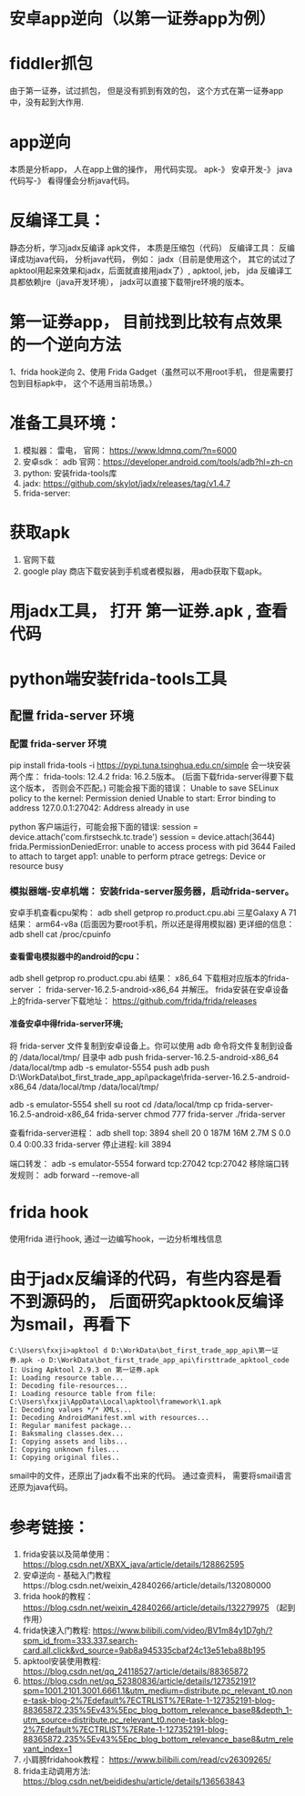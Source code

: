 # 安卓app逆向（以第一证券app为例）


#  fiddler抓包
由于第一证券，试过抓包， 但是没有抓到有效的包， 这个方式在第一证券app中，没有起到大作用.


# app逆向
本质是分析app， 人在app上做的操作， 用代码实现。
apk-》 安卓开发-》 java代码写-》 看得懂会分析java代码。 

# 反编译工具：
静态分析，学习jadx反编译
apk文件， 本质是压缩包（代码）
反编译工具： 反编译成功java代码， 分析java代码， 例如： jadx（目前是使用这个， 其它的试过了apktool用起来效果和jadx，后面就直接用jadx了）, apktool, jeb， jda
反编译工具都依赖jre（java开发环境）， jadx可以直接下载带jre环境的版本。 


# 第一证券app， 目前找到比较有点效果的一个逆向方法
   1、frida hook逆向
   2、使用 Frida Gadget（虽然可以不用root手机， 但是需要打包到目标apk中， 这个不适用当前场景。） 


# 准备工具环境：
1. 模拟器： 雷电， 官网： https://www.ldmnq.com/?n=6000
2. 安卓sdk： adb 官网：https://developer.android.com/tools/adb?hl=zh-cn
3. python: 安装frida-tools库
4. jadx: https://github.com/skylot/jadx/releases/tag/v1.4.7
5. frida-server: 


# 获取apk
1. 官网下载
2. google play 商店下载安装到手机或者模拟器， 用adb获取下载apk。 

#  用jadx工具， 打开 第一证券.apk , 查看代码  

# python端安装frida-tools工具
## 配置 frida-server 环境 
### 配置 frida-server 环境 
pip install frida-tools -i https://pypi.tuna.tsinghua.edu.cn/simple
会一块安装两个库： 
frida-tools:  12.4.2
frida:  16.2.5版本。 (后面下载frida-server得要下载这个版本， 否则会不匹配。)
可能会报下面的错误： 
Unable to save SELinux policy to the kernel: Permission denied
Unable to start: Error binding to address 127.0.0.1:27042: Address already in use

python 客户端运行，可能会报下面的错误:
session = device.attach('com.firstsechk.tc.trade')
session = device.attach(3644)
frida.PermissionDeniedError: unable to access process with pid 3644
Failed to attach to target app1: unable to perform ptrace getregs: Device or resource busy


### 模拟器端-安卓机端： 安装frida-server服务器，启动frida-server。
安卓手机查看cpu架构： adb shell getprop ro.product.cpu.abi
三星Galaxy A 71结果： arm64-v8a  (后面因为要root手机，所以还是得用模拟器)
更详细的信息： adb shell cat /proc/cpuinfo

#### 查看雷电模拟器中的android的cpu：
adb shell getprop ro.product.cpu.abi
结果： x86_64
下载相对应版本的frida-server ： frida-server-16.2.5-android-x86_64 并解压。 
frida安装在安卓设备上的frida-server下载地址： https://github.com/frida/frida/releases

#### 准备安卓中得frida-server环境;
将 frida-server 文件复制到安卓设备上。你可以使用 adb 命令将文件复制到设备的 /data/local/tmp/ 目录中
adb push frida-server-16.2.5-android-x86_64 /data/local/tmp
adb -s emulator-5554 push adb push D:\WorkData\bot_first_trade_app_api\package\frida-server-16.2.5-android-x86_64 /data/local/tmp /data/local/tmp/

adb -s emulator-5554 shell
su root
cd /data/local/tmp
cp frida-server-16.2.5-android-x86_64  frida-server
chmod 777 frida-server
./frida-server


查看frida-server进程：
adb shell top:
3894 shell        20   0 187M  16M 2.7M S  0.0   0.4   0:00.33 frida-server
停止进程: kill 3894 

端口转发：
adb -s emulator-5554 forward tcp:27042 tcp:27042
移除端口转发规则： adb forward --remove-all

# frida hook 
   使用frida 进行hook, 通过一边编写hook，一边分析堆栈信息

# 由于jadx反编译的代码，有些内容是看不到源码的， 后面研究apktook反编译为smail，再看下
```text
C:\Users\fxxji>apktool d D:\WorkData\bot_first_trade_app_api\第一证券.apk -o D:\WorkData\bot_first_trade_app_api\firsttrade_apktool_code
I: Using Apktool 2.9.3 on 第一证券.apk
I: Loading resource table...
I: Decoding file-resources...
I: Loading resource table from file: C:\Users\fxxji\AppData\Local\apktool\framework\1.apk
I: Decoding values */* XMLs...
I: Decoding AndroidManifest.xml with resources...
I: Regular manifest package...
I: Baksmaling classes.dex...
I: Copying assets and libs...
I: Copying unknown files...
I: Copying original files..
```
smail中的文件，还原出了jadx看不出来的代码。 
通过查资料， 需要将smail语言还原为java代码。

# 参考链接：
1. frida安装以及简单使用： https://blog.csdn.net/XBXX_java/article/details/128862595
2. 安卓逆向 - 基础入门教程https://blog.csdn.net/weixin_42840266/article/details/132080000
3. frida hook的教程：  https://blog.csdn.net/weixin_42840266/article/details/132279975 （起到作用）
4. frida快速入门教程: https://www.bilibili.com/video/BV1m84y1D7gh/?spm_id_from=333.337.search-card.all.click&vd_source=9ab8a945335cbaf24c13e51eba88b195
5. apktool安装使用教程: https://blog.csdn.net/qq_24118527/article/details/88365872
6. https://blog.csdn.net/qq_52380836/article/details/127352191?spm=1001.2101.3001.6661.1&utm_medium=distribute.pc_relevant_t0.none-task-blog-2%7Edefault%7ECTRLIST%7ERate-1-127352191-blog-88365872.235%5Ev43%5Epc_blog_bottom_relevance_base8&depth_1-utm_source=distribute.pc_relevant_t0.none-task-blog-2%7Edefault%7ECTRLIST%7ERate-1-127352191-blog-88365872.235%5Ev43%5Epc_blog_bottom_relevance_base8&utm_relevant_index=1
7. 小肩膀fridahook教程： https://www.bilibili.com/read/cv26309265/
8. frida主动调用方法: https://blog.csdn.net/beidideshu/article/details/136563843
